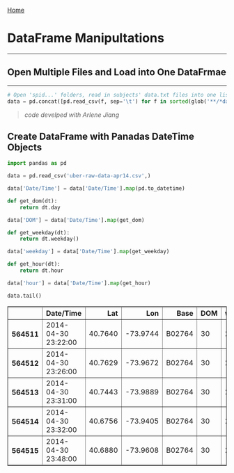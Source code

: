 <a href="https://IsaacZacher.github.io/Portfolio/">Home</a>

# DataFrame Manipultations 
---

## Open Multiple Files and Load into One DataFrmae
--- 

```python
# Open 'spid...' folders, read in subjects' data.txt files into one list, concatenate list into one DataFrame; data
data = pd.concat([pd.read_csv(f, sep='\t') for f in sorted(glob('**/*data.txt'))], ignore_index=True)
```

> *code develped with Arlene Jiang*


## Create DataFrame with Panadas DateTime Objects 


```python
import pandas as pd

data = pd.read_csv('uber-raw-data-apr14.csv',)
```


```python
data['Date/Time'] = data['Date/Time'].map(pd.to_datetime)
```


```python
def get_dom(dt):
    return dt.day

data['DOM'] = data['Date/Time'].map(get_dom)

def get_weekday(dt):
    return dt.weekday()

data['weekday'] = data['Date/Time'].map(get_weekday)

def get_hour(dt):
    return dt.hour

data['hour'] = data['Date/Time'].map(get_hour)

```


```python
data.tail()

```





<table border="1" class="dataframe">
  <thead>
    <tr style="text-align: right;">
      <th></th>
      <th>Date/Time</th>
      <th>Lat</th>
      <th>Lon</th>
      <th>Base</th>
      <th>DOM</th>
      <th>weekday</th>
      <th>hour</th>
    </tr>
  </thead>
  <tbody>
    <tr>
      <th>564511</th>
      <td>2014-04-30 23:22:00</td>
      <td>40.7640</td>
      <td>-73.9744</td>
      <td>B02764</td>
      <td>30</td>
      <td>2</td>
      <td>23</td>
    </tr>
    <tr>
      <th>564512</th>
      <td>2014-04-30 23:26:00</td>
      <td>40.7629</td>
      <td>-73.9672</td>
      <td>B02764</td>
      <td>30</td>
      <td>2</td>
      <td>23</td>
    </tr>
    <tr>
      <th>564513</th>
      <td>2014-04-30 23:31:00</td>
      <td>40.7443</td>
      <td>-73.9889</td>
      <td>B02764</td>
      <td>30</td>
      <td>2</td>
      <td>23</td>
    </tr>
    <tr>
      <th>564514</th>
      <td>2014-04-30 23:32:00</td>
      <td>40.6756</td>
      <td>-73.9405</td>
      <td>B02764</td>
      <td>30</td>
      <td>2</td>
      <td>23</td>
    </tr>
    <tr>
      <th>564515</th>
      <td>2014-04-30 23:48:00</td>
      <td>40.6880</td>
      <td>-73.9608</td>
      <td>B02764</td>
      <td>30</td>
      <td>2</td>
      <td>23</td>
    </tr>
  </tbody>
</table>
</div>

